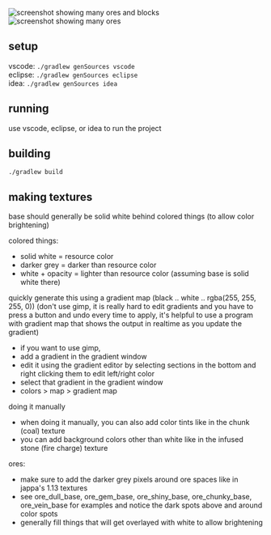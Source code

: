 ![screenshot showing many ores and blocks](https://i.imgur.com/a9sigV0.png)
![screenshot showing many ores](https://i.imgur.com/6E5fHXq.png)

## setup

vscode: `./gradlew genSources vscode`  
eclipse: `./gradlew genSources eclipse`  
idea: `./gradlew genSources idea`

## running

use vscode, eclipse, or idea to run the project

## building

`./gradlew build`

## making textures

base should generally be solid white behind colored things (to allow color brightening)

colored things:

- solid white = resource color
- darker grey = darker than resource color
- white + opacity = lighter than resource color (assuming base is solid white there)

quickly generate this using a gradient map (black .. white .. rgba(255, 255, 255, 0)) (don't use gimp, it is really hard to edit gradients and you have to press a button and undo every time to apply, it's helpful to use a program with gradient map that shows the output in realtime as you update the gradient)

- if you want to use gimp,
- add a gradient in the gradient window
- edit it using the gradient editor by selecting sections in the bottom and right clicking them to edit left/right color
- select that gradient in the gradient window
- colors > map > gradient map

doing it manually

- when doing it manually, you can also add color tints like in the chunk (coal) texture
- you can add background colors other than white like in the infused stone (fire charge) texture

ores:

- make sure to add the darker grey pixels around ore spaces like in jappa's 1.13 textures
- see ore_dull_base, ore_gem_base, ore_shiny_base, ore_chunky_base, ore_vein_base for examples and notice the dark spots above and around color spots
- generally fill things that will get overlayed with white to allow brightening
